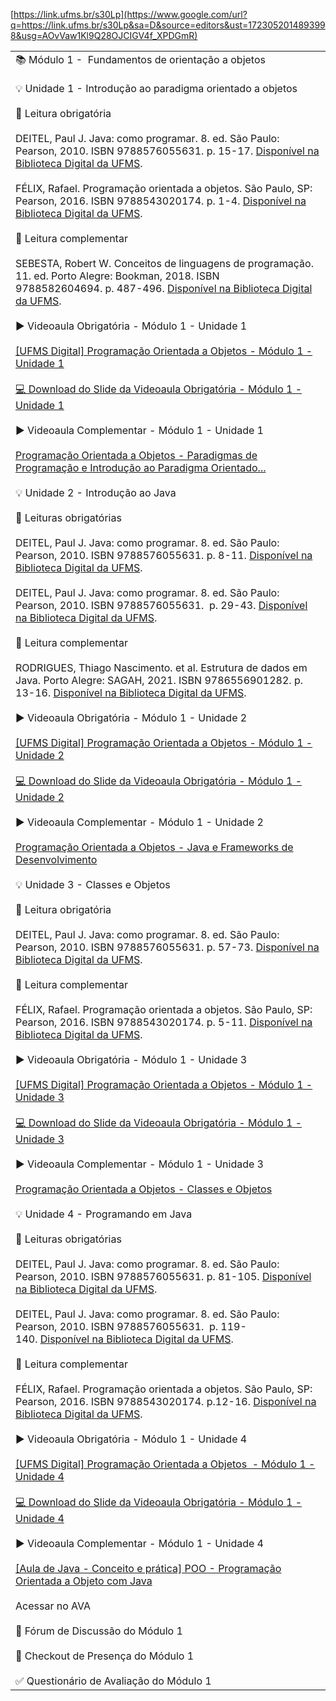 [https://link.ufms.br/s30Lp](https://www.google.com/url?q=https://link.ufms.br/s30Lp&sa=D&source=editors&ust=1723052014893998&usg=AOvVaw1Kl9Q28OJCIGV4f_XPDGmR)

|                                                                                                                                                                                                                                                                                                                                                                                                                                                                                                                                                                                                                                                                                                                                                                                                                                                                                                                                                                                                                                                                                                                                                                                                                                                                                                                                                                                                                                                                                                                                                                                                                                                                                                                                                                                                                                                                                                                                                                                                                                                                                                                                                                                                                                                                                                                                                                                                                                                                                                                                                                                                                                                                                                                                                                                                                                                                                                                                                                                                                                                                                                                                                                                                                                                                                                                                                                                                                                                                                                                                                                                                                                                                                                                                                                                                                                                                                                                                                                                                                                                                                                                                                                                                                                                                                                                                                                                                                                                                                                                                                                                                                                                                                                                                                                                                                                                                                                                                                                                                                                                                                                                                                                                                                                                                                                                                                                                                                                                                                                                                                                                                                                                                                                                                                                                                                                                                                                                                                                                                                                                                                                                                                                                                                                                                                                                                                                                                                                                                                                                                                                                                                                                                                                                                                                                                                                                                                                                                                                                                                                                                                                                                                                                                                                                                                                                                                                                                                                                                      |
| -------------------------------------------------------------------------------------------------------------------------------------------------------------------------------------------------------------------------------------------------------------------------------------------------------------------------------------------------------------------------------------------------------------------------------------------------------------------------------------------------------------------------------------------------------------------------------------------------------------------------------------------------------------------------------------------------------------------------------------------------------------------------------------------------------------------------------------------------------------------------------------------------------------------------------------------------------------------------------------------------------------------------------------------------------------------------------------------------------------------------------------------------------------------------------------------------------------------------------------------------------------------------------------------------------------------------------------------------------------------------------------------------------------------------------------------------------------------------------------------------------------------------------------------------------------------------------------------------------------------------------------------------------------------------------------------------------------------------------------------------------------------------------------------------------------------------------------------------------------------------------------------------------------------------------------------------------------------------------------------------------------------------------------------------------------------------------------------------------------------------------------------------------------------------------------------------------------------------------------------------------------------------------------------------------------------------------------------------------------------------------------------------------------------------------------------------------------------------------------------------------------------------------------------------------------------------------------------------------------------------------------------------------------------------------------------------------------------------------------------------------------------------------------------------------------------------------------------------------------------------------------------------------------------------------------------------------------------------------------------------------------------------------------------------------------------------------------------------------------------------------------------------------------------------------------------------------------------------------------------------------------------------------------------------------------------------------------------------------------------------------------------------------------------------------------------------------------------------------------------------------------------------------------------------------------------------------------------------------------------------------------------------------------------------------------------------------------------------------------------------------------------------------------------------------------------------------------------------------------------------------------------------------------------------------------------------------------------------------------------------------------------------------------------------------------------------------------------------------------------------------------------------------------------------------------------------------------------------------------------------------------------------------------------------------------------------------------------------------------------------------------------------------------------------------------------------------------------------------------------------------------------------------------------------------------------------------------------------------------------------------------------------------------------------------------------------------------------------------------------------------------------------------------------------------------------------------------------------------------------------------------------------------------------------------------------------------------------------------------------------------------------------------------------------------------------------------------------------------------------------------------------------------------------------------------------------------------------------------------------------------------------------------------------------------------------------------------------------------------------------------------------------------------------------------------------------------------------------------------------------------------------------------------------------------------------------------------------------------------------------------------------------------------------------------------------------------------------------------------------------------------------------------------------------------------------------------------------------------------------------------------------------------------------------------------------------------------------------------------------------------------------------------------------------------------------------------------------------------------------------------------------------------------------------------------------------------------------------------------------------------------------------------------------------------------------------------------------------------------------------------------------------------------------------------------------------------------------------------------------------------------------------------------------------------------------------------------------------------------------------------------------------------------------------------------------------------------------------------------------------------------------------------------------------------------------------------------------------------------------------------------------------------------------------------------------------------------------------------------------------------------------------------------------------------------------------------------------------------------------------------------------------------------------------------------------------------------------------------------------------------------------------------------------------------------------------------------------------------------------------------------------------------------------------------------------------------------------- |
| 📚 Módulo 1 -  Fundamentos de orientação a objetos<br><br>💡 Unidade 1 - Introdução ao paradigma orientado a objetos<br><br>📕 Leitura obrigatória<br><br>DEITEL, Paul J. Java: como programar. 8. ed. São Paulo: Pearson, 2010. ISBN 9788576055631. p. 15-17. [Disponível na Biblioteca Digital da UFMS](https://www.google.com/url?q=https://pergamum.ufms.br/&sa=D&source=editors&ust=1723047622455958&usg=AOvVaw1rjEexIZL1lQvysmqoKBdu).<br><br>FÉLIX, Rafael. Programação orientada a objetos. São Paulo, SP: Pearson, 2016. ISBN 9788543020174. p. 1-4. [Disponível na Biblioteca Digital da UFMS](https://www.google.com/url?q=https://pergamum.ufms.br/&sa=D&source=editors&ust=1723047622456490&usg=AOvVaw1nx_PTj-Tp-vXlvYQSN9AP).<br><br>📗 Leitura complementar<br><br>SEBESTA, Robert W. Conceitos de linguagens de programação. 11. ed. Porto Alegre: Bookman, 2018. ISBN 9788582604694. p. 487-496. [Disponível na Biblioteca Digital da UFMS](https://www.google.com/url?q=https://pergamum.ufms.br/&sa=D&source=editors&ust=1723047622457079&usg=AOvVaw1SSrvlkbVd-df6OePJtCqL).<br><br>▶️ Videoaula Obrigatória - Módulo 1 - Unidade 1<br><br>[[UFMS Digital] Programação Orientada a Objetos - Módulo 1 - Unidade 1](https://www.google.com/url?q=https://youtu.be/bZJ_uDyNBcY&sa=D&source=editors&ust=1723047622457522&usg=AOvVaw0sdz7zzQaBclDbJOSQsm-P)<br><br>[💻 Download do Slide da Videoaula Obrigatória - Módulo 1 - Unidade 1](https://www.google.com/url?q=https://docs.google.com/presentation/d/1cBz7Iq0R5ucl_705KV5iRFtYggXf3ORLLtBtq_F9Gmg/export/pdf&sa=D&source=editors&ust=1723047622457831&usg=AOvVaw3ljJBgJXTnov3YvH5HD8kH)<br><br>▶️ Videoaula Complementar - Módulo 1 - Unidade 1<br><br>[Programação Orientada a Objetos - Paradigmas de Programação e Introdução ao Paradigma Orientado...](https://www.google.com/url?q=https://youtu.be/9czhqT7OyUs?si%3D2xiWL5odN1uTMOkp&sa=D&source=editors&ust=1723047622458258&usg=AOvVaw3CaUn5P1B3mDotpJp9pZN3)<br><br>💡 Unidade 2 - Introdução ao Java<br><br>📕 Leituras obrigatórias<br><br>DEITEL, Paul J. Java: como programar. 8. ed. São Paulo: Pearson, 2010. ISBN 9788576055631. p. 8-11. [Disponível na Biblioteca Digital da UFMS](https://www.google.com/url?q=https://pergamum.ufms.br/&sa=D&source=editors&ust=1723047622459034&usg=AOvVaw2_-hWKSFKIfiT6uHpg0AOW).<br><br>DEITEL, Paul J. Java: como programar. 8. ed. São Paulo: Pearson, 2010. ISBN 9788576055631.  p. 29-43. [Disponível na Biblioteca Digital da UFMS](https://www.google.com/url?q=https://pergamum.ufms.br/&sa=D&source=editors&ust=1723047622459477&usg=AOvVaw04h1laB9xRVUFg22F5ta_r).<br><br>📗 Leitura complementar<br><br>RODRIGUES, Thiago Nascimento. et al. Estrutura de dados em Java. Porto Alegre: SAGAH, 2021. ISBN 9786556901282. p. 13-16. [Disponível na Biblioteca Digital da UFMS](https://www.google.com/url?q=https://pergamum.ufms.br/&sa=D&source=editors&ust=1723047622459972&usg=AOvVaw0sZxcofSnrGFVKo4ezGGTk).<br><br>▶️ Videoaula Obrigatória - Módulo 1 - Unidade 2<br><br>[[UFMS Digital] Programação Orientada a Objetos - Módulo 1 - Unidade 2](https://www.google.com/url?q=https://youtu.be/PBLM9WFNH_g&sa=D&source=editors&ust=1723047622460350&usg=AOvVaw3A2uYAnXRZG6EEuvWi9tw8)<br><br>[💻 Download do Slide da Videoaula Obrigatória - Módulo 1 - Unidade 2](https://www.google.com/url?q=https://docs.google.com/presentation/d/1OoaZDgbnL1QGDBKMJWt5mGZ68MiWnx4uzLiwLeGFmHw/export/pdf&sa=D&source=editors&ust=1723047622460640&usg=AOvVaw34mx6CtUiJnl5btpz9wVWl)<br><br>▶️ Videoaula Complementar - Módulo 1 - Unidade 2<br><br>[Programação Orientada a Objetos - Java e Frameworks de Desenvolvimento](https://www.google.com/url?q=https://youtu.be/Cd7yxV_wqHs?si%3Db_k2qzG8ffRx_L1B&sa=D&source=editors&ust=1723047622461042&usg=AOvVaw38_aoYykL3xfOFdGyhHNml)<br><br>💡 Unidade 3 - Classes e Objetos<br><br>📕 Leitura obrigatória<br><br>DEITEL, Paul J. Java: como programar. 8. ed. São Paulo: Pearson, 2010. ISBN 9788576055631. p. 57-73. [Disponível na Biblioteca Digital da UFMS](https://www.google.com/url?q=https://pergamum.ufms.br/&sa=D&source=editors&ust=1723047622461656&usg=AOvVaw2528I_PlCW-_EuIJtz59sV).<br><br>📗 Leitura complementar<br><br>FÉLIX, Rafael. Programação orientada a objetos. São Paulo, SP: Pearson, 2016. ISBN 9788543020174. p. 5-11. [Disponível na Biblioteca Digital da UFMS](https://www.google.com/url?q=https://pergamum.ufms.br/&sa=D&source=editors&ust=1723047622462163&usg=AOvVaw1mPxOqrcypYBQp9P72ijuE).<br><br>▶️ Videoaula Obrigatória - Módulo 1 - Unidade 3<br><br>[[UFMS Digital] Programação Orientada a Objetos - Módulo 1 - Unidade 3](https://www.google.com/url?q=https://youtu.be/IV3EY8rU80k&sa=D&source=editors&ust=1723047622462580&usg=AOvVaw3RyW0nqSlp4VM2wRqyhTeu)<br><br>[💻 Download do Slide da Videoaula Obrigatória - Módulo 1 - Unidade 3](https://www.google.com/url?q=https://docs.google.com/presentation/d/1VdxizfGtQ266s4Wwd_XXMNZmDMZzryaAuvcfF5UkXxY/export/pdf&sa=D&source=editors&ust=1723047622462876&usg=AOvVaw3ir9Vdd1T2ehT4piL8vdt9)<br><br>▶️ Videoaula Complementar - Módulo 1 - Unidade 3<br><br>[Programação Orientada a Objetos - Classes e Objetos](https://www.google.com/url?q=https://youtu.be/GHLFEhdk7Ys?si%3DAjhiN89jCw-x0nA0&sa=D&source=editors&ust=1723047622463301&usg=AOvVaw0Rls63L04fKQ_2fsYPSazp)<br><br>💡 Unidade 4 - Programando em Java<br><br>📕 Leituras obrigatórias<br><br>DEITEL, Paul J. Java: como programar. 8. ed. São Paulo: Pearson, 2010. ISBN 9788576055631. p. 81-105. [Disponível na Biblioteca Digital da UFMS](https://www.google.com/url?q=https://pergamum.ufms.br/&sa=D&source=editors&ust=1723047622464088&usg=AOvVaw3FLN-5RE6608G8HxaUOqC2).<br><br>DEITEL, Paul J. Java: como programar. 8. ed. São Paulo: Pearson, 2010. ISBN 9788576055631.  p. 119-140. [Disponível na Biblioteca Digital da UFMS](https://www.google.com/url?q=https://pergamum.ufms.br/&sa=D&source=editors&ust=1723047622464477&usg=AOvVaw0n_i3KFGbUasSCsog6uj5R).<br><br>📗 Leitura complementar<br><br>FÉLIX, Rafael. Programação orientada a objetos. São Paulo, SP: Pearson, 2016. ISBN 9788543020174. p.12-16. [Disponível na Biblioteca Digital da UFMS](https://www.google.com/url?q=https://pergamum.ufms.br/&sa=D&source=editors&ust=1723047622465048&usg=AOvVaw28VTJ89HNHEhVQQKeXELD9).<br><br>▶️ Videoaula Obrigatória - Módulo 1 - Unidade 4<br><br>[[UFMS Digital] Programação Orientada a Objetos  - Módulo 1 - Unidade 4](https://www.google.com/url?q=https://youtu.be/lSMV13cyXrY&sa=D&source=editors&ust=1723047622465451&usg=AOvVaw24Gpc1M0vYgVk7gfP1UdUK)<br><br>[💻 Download do Slide da Videoaula Obrigatória - Módulo 1 - Unidade 4](https://www.google.com/url?q=https://docs.google.com/presentation/d/1YQ3tIK25fZhIZnCCRiApJrGSymHwx72t7GRsGkIVVHM/export/pdf&sa=D&source=editors&ust=1723047622465754&usg=AOvVaw18_8tQYa75mnMpKqiJ5Q3C)<br><br>▶️ Videoaula Complementar - Módulo 1 - Unidade 4<br><br>[[Aula de Java - Conceito e prática] POO - Programação Orientada a Objeto com Java](https://www.google.com/url?q=https://youtu.be/S6im199l6pg?si%3D5MkB44MK3WyLOzFg&sa=D&source=editors&ust=1723047622466153&usg=AOvVaw0TA_7MqZQK_U7UVZQ2vyYH)<br><br>Acessar no AVA<br><br>💬 Fórum de Discussão do Módulo 1<br><br>📍 Checkout de Presença do Módulo 1<br><br>✅ Questionário de Avaliação do Módulo 1 |